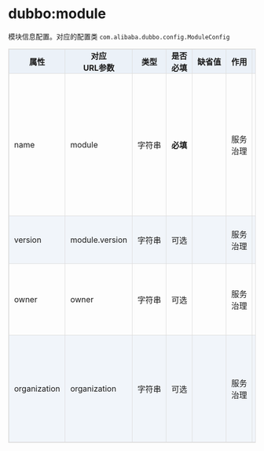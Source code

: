 <style>
table {
  width: 100%;
  max-width: 65em;
  border: 1px solid #dedede;
  margin: 15px auto;
  border-collapse: collapse;
  empty-cells: show;
}
table th,
table td {
  height: 35px;
  border: 1px solid #dedede;
  padding: 0 10px;
}
table th {
  font-weight: bold;
  text-align: center !important;
  background: rgba(158,188,226,0.2);
  white-space: nowrap;
}
table tbody tr:nth-child(2n) {
  background: rgba(158,188,226,0.12);
}
table td:nth-child(1) {
  white-space: nowrap;
}
table td:nth-child(3) {
white-space: nowrap;
}
table td:nth-child(4) {
white-space: nowrap;
}
table td:nth-child(6) {
white-space: nowrap;
}
table tr:hover {
  background: #efefef;
}
.table-area {
  overflow: auto;
}
</style>

<script type="text/javascript">
[].slice.call(document.querySelectorAll('table')).forEach(function(el){
    var wrapper = document.createElement('div');
    wrapper.className = 'table-area';
    el.parentNode.insertBefore(wrapper, el);
    el.parentNode.removeChild(el);
    wrapper.appendChild(el);
})
</script>
# dubbo:module

模块信息配置。对应的配置类 `com.alibaba.dubbo.config.ModuleConfig`

| 属性 | 对应<br>URL参数 | 类型 | 是否<br>必填 | 缺省值 | 作用 | 描述 |
| --- | --- | ---- | --- | --- | --- | --- |
| name | module | 字符串 | <b>必填</b> | | 服务<br>治理 | 当前模块名称，用于注册中心计算模块间依赖关系 |
| version | module.version | 字符串 | 可选 | | 服务<br>治理 | 当前模块的版本 |
| owner | owner | 字符串 | 可选 | | 服务<br>治理 | 模块负责人，用于服务治理 |
| organization | organization | 字符串 | 可选 | | 服务<br>治理 | 组织名称，用于注册中心区分服务来源 |
